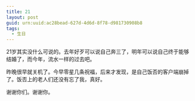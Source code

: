 ```yaml
---
title: 21
layout: post
guid: urn:uuid:ac28bead-627d-4d6d-8f78-d981730908b8
tags:
  - 生日
---
```


21岁其实没什么可说的。去年好歹可以说自己奔三了，明年可以说自己终于能够结婚了，而今年，流水一样的过去吧。

昨晚很早就关机了。今早零星几条祝福，后来才发现，是自己饭否的客户端崩掉了。饭否上的老人们还没有忘了我，真好。

谢谢你们。谢谢你。